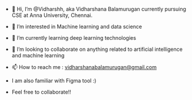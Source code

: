 - 👋 Hi, I’m @Vidharshh, aka Vidharshana Balamurugan currently pursuing CSE at Anna University, Chennai. 
- 👀 I’m interested in Machine learning and data science 
- 🌱 I’m currently learning deep learning technologies
- 💞️ I’m looking to collaborate on anything related to artificial intelligence and machine learning 
- 📫 How to reach me : vidharshanabalamurugan@gmail.com

- I am also familiar with Figma tool :)
- Feel free to collaborate!! 

<!---
Vidharshh/Vidharshh is a ✨ special ✨ repository because its `README.md` (this file) appears on your GitHub profile.
You can click the Preview link to take a look at your changes.
--->

